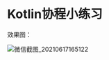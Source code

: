 # Kotlin协程小练习

效果图：

![微信截图_20210617165122](https://user-images.githubusercontent.com/70384877/122365797-8f830980-cf8d-11eb-97d0-588f49b1e9f6.png)
